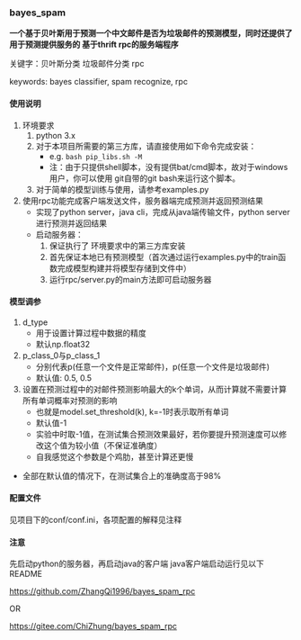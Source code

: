### bayes_spam
**一个基于贝叶斯用于预测一个中文邮件是否为垃圾邮件的预测模型，同时还提供了用于预测提供服务的
基于thrift rpc的服务端程序**

关键字：贝叶斯分类 垃圾邮件分类 rpc

keywords: bayes classifier, spam recognize, rpc

#### 使用说明
1. 环境要求
    1. python 3.x
    2. 对于本项目所需要的第三方库，请直接使用如下命令完成安装：
        * e.g. `bash pip_libs.sh -M` 
        * 注：由于只提供shell脚本，没有提供bat/cmd脚本，故对于windows用户，你可以使用
            git自带的git bash来运行这个脚本。
    3. 对于简单的模型训练与使用，请参考examples.py
2. 使用rpc功能完成客户端发送文件，服务器端完成预测并返回预测结果
    * 实现了python server，java cli，完成从java端传输文件，python server
        进行预测并返回结果
    * 启动服务器：
        1. 保证执行了 环境要求中的第三方库安装 
        2. 首先保证本地已有预测模型（首次通过运行examples.py中的train函数完成模型构建并将模型存储到文件中）
        3. 运行rpc/server.py的main方法即可启动服务器
        
#### 模型调参
1. d_type
    * 用于设置计算过程中数据的精度
    * 默认np.float32
2. p_class_0与p_class_1
    * 分别代表p(任意一个文件是正常邮件)，p(任意一个文件是垃圾邮件)
    * 默认值: 0.5, 0.5
3. 设置在预测过程中的对邮件预测影响最大的k个单词，从而计算就不需要计算所有单词概率对预测的影响
    * 也就是model.set_threshold(k), k=-1时表示取所有单词
    * 默认值-1
    * 实验中时取-1值，在测试集合预测效果最好，若你要提升预测速度可以修改这个值为较小值（不保证准确度）
    * 自我感觉这个参数是个鸡肋，甚至计算还更慢
* 全部在默认值的情况下，在测试集合上的准确度高于98%

#### 配置文件
见项目下的conf/conf.ini，各项配置的解释见注释
        
#### 注意

先启动python的服务器，再启动java的客户端
java客户端启动运行见以下README

https://github.com/ZhangQi1996/bayes_spam_rpc

OR

https://gitee.com/ChiZhung/bayes_spam_rpc
        
    
